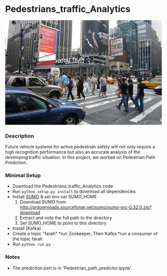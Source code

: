 # Pedestrians_traffic_Analytics

![Pedestrians](https://github.com/Farah-Oubelkas/Pedestrians_traffic_Analytics/blob/main/Image1.jpg)


### Description
Future vehicle systems for active pedestrian safety will not only require a high recognition performance but also an accurate analysis of the developing traffic situation.
In this project, we worked on Pedestrian Path Prediction.

### Minimal Setup
* Download the Pedestrians_traffic_Analytics code
* Run `python setup.py install` to download all dependencies 
* Install [SUMO](http://sumo.dlr.de) & set env var SUMO_HOME
   1. Download SUMO from http://prdownloads.sourceforge.net/sumo/sumo-src-0.32.0.zip?download
   2. Extract and note the full path to the directory
   3. Set SUMO_HOME to point to this directory
* Install [Kafka]
* Create a topic "farah" 
*run Zookeeper, Then Kafka 
*run a consumer of the topic farah
* Run `python run.py`


### Notes

* The prediction part is in 'Pedestrian_path_predictor.ipynb'. 